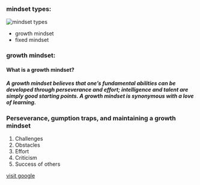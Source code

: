 ### mindset types:
![mindset types](https://sites.dartmouth.edu/learning/files/2017/05/Growth-Mindset_Copyright-Big-Change1.jpg)
* growth mindset
* fixed mindset 

### growth mindset:

#### What is a growth mindset?
##### A growth mindset believes that one’s fundamental abilities can be developed through perseverance and effort; intelligence and talent are simply good starting points. A growth mindset is synonymous with a love of learning.

### Perseverance, gumption traps, and maintaining a growth mindset
1. Challenges
2. Obstacles
3. Effort
4. Criticism
5. Success of others

[visit google](https://www.google.com/)